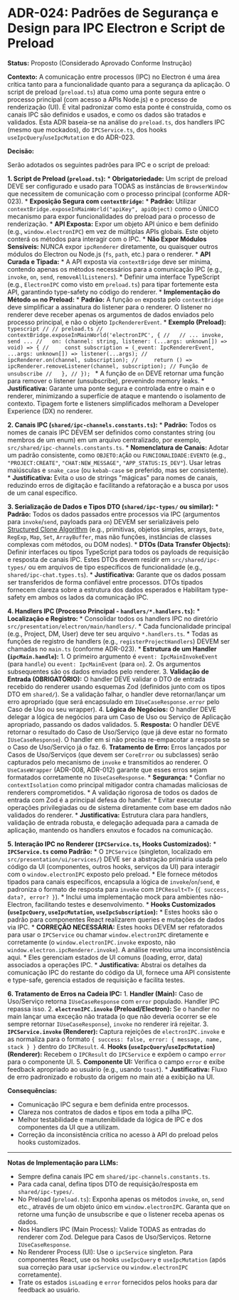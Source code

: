 # ADR-024: Padrões de Segurança e Design para IPC Electron e Script de Preload

**Status:** Proposto (Considerado Aprovado Conforme Instrução)

**Contexto:**
A comunicação entre processos (IPC) no Electron é uma área crítica tanto para a funcionalidade quanto para a segurança da aplicação. O script de preload (`preload.ts`) atua como uma ponte segura entre o processo principal (com acesso a APIs Node.js) e o processo de renderização (UI). É vital padronizar como esta ponte é construída, como os canais IPC são definidos e usados, e como os dados são tratados e validados. Esta ADR baseia-se na análise do `preload.ts`, dos handlers IPC (mesmo que mockados), do `IPCService.ts`, dos hooks `useIpcQuery`/`useIpcMutation` e do ADR-023.

**Decisão:**

Serão adotados os seguintes padrões para IPC e o script de preload:

**1. Script de Preload (`preload.ts`):**
    *   **Obrigatoriedade:** Um script de preload DEVE ser configurado e usado para TODAS as instâncias de `BrowserWindow` que necessitem de comunicação com o processo principal (conforme ADR-023).
    *   **Exposição Segura com `contextBridge`:**
        *   **Padrão:** Utilizar `contextBridge.exposeInMainWorld("apiKey", apiObject)` como o ÚNICO mecanismo para expor funcionalidades do preload para o processo de renderização.
        *   **API Exposta:** Expor um objeto API único e bem definido (e.g., `window.electronIPC`) em vez de múltiplas APIs globais. Este objeto conterá os métodos para interagir com o IPC.
        *   **Não Expor Módulos Sensíveis:** NUNCA expor `ipcRenderer` diretamente, ou quaisquer outros módulos do Electron ou Node.js (`fs`, `path`, etc.) para o renderer.
    *   **API Curada e Tipada:**
        *   A API exposta via `contextBridge` deve ser mínima, contendo apenas os métodos necessários para a comunicação IPC (e.g., `invoke`, `on`, `send`, `removeAllListeners`).
        *   Definir uma interface TypeScript (e.g., `ElectronIPC` como visto em `preload.ts`) para tipar fortemente esta API, garantindo type-safety no código do renderer.
    *   **Implementação do Método `on` no Preload:**
        *   **Padrão:** A função `on` exposta pelo `contextBridge` deve simplificar a assinatura do listener para o renderer. O listener no renderer deve receber apenas os argumentos de dados enviados pelo processo principal, e não o objeto `IpcRendererEvent`.
        *   **Exemplo (Preload):**
            ```typescript
            // // preload.ts
            // contextBridge.exposeInMainWorld('electronIPC', {
            //   // ... invoke, send ...
            //   on: (channel: string, listener: (...args: unknown[]) => void) => {
            //     const subscription = (_event: IpcRendererEvent, ...args: unknown[]) => listener(...args);
            //     ipcRenderer.on(channel, subscription);
            //     return () => ipcRenderer.removeListener(channel, subscription); // Função de unsubscribe
            //   },
            // });
            ```
        *   A função de `on` DEVE retornar uma função para remover o listener (unsubscribe), prevenindo memory leaks.
    *   **Justificativa:** Garante uma ponte segura e controlada entre o main e o renderer, minimizando a superfície de ataque e mantendo o isolamento de contexto. Tipagem forte e listeners simplificados melhoram a Developer Experience (DX) no renderer.

**2. Canais IPC (`shared/ipc-channels.constants.ts`):**
    *   **Padrão:** Todos os nomes de canais IPC DEVEM ser definidos como constantes string (ou membros de um enum) em um arquivo centralizado, por exemplo, `src/shared/ipc-channels.constants.ts`.
    *   **Nomenclatura de Canais:** Adotar um padrão consistente, como `OBJETO:AÇÃO` ou `FUNCIONALIDADE:EVENTO` (e.g., `"PROJECT:CREATE"`, `"CHAT:NEW_MESSAGE"`, `"APP_STATUS:IS_DEV"`). Usar letras maiúsculas e `snake_case` (ou `kebab-case` se preferido, mas ser consistente).
    *   **Justificativa:** Evita o uso de strings "mágicas" para nomes de canais, reduzindo erros de digitação e facilitando a refatoração e a busca por usos de um canal específico.

**3. Serialização de Dados e Tipos DTO (`shared/ipc-types/` ou similar):**
    *   **Padrão:** Todos os dados passados entre processos via IPC (argumentos para `invoke`/`send`, payloads para `on`) DEVEM ser serializáveis pelo [Structured Clone Algorithm](https://developer.mozilla.org/en-US/docs/Web/API/Web_Workers_API/Structured_clone_algorithm) (e.g., primitivas, objetos simples, arrays, `Date`, `RegExp`, `Map`, `Set`, `ArrayBuffer`, mas não funções, instâncias de classes complexas com métodos, ou DOM nodes).
    *   **DTOs (Data Transfer Objects):** Definir interfaces ou tipos TypeScript para todos os payloads de requisição e resposta de canais IPC. Estes DTOs devem residir em `src/shared/ipc-types/` ou em arquivos de tipo específicos de funcionalidade (e.g., `shared/ipc-chat.types.ts`).
    *   **Justificativa:** Garante que os dados possam ser transferidos de forma confiável entre processos. DTOs tipados fornecem clareza sobre a estrutura dos dados esperados e Habilitam type-safety em ambos os lados da comunicação IPC.

**4. Handlers IPC (Processo Principal - `handlers/*.handlers.ts`):**
    *   **Localização e Registro:**
        *   Consolidar todos os handlers IPC no diretório `src/presentation/electron/main/handlers/`.
        *   Cada funcionalidade principal (e.g., Project, DM, User) deve ter seu arquivo `*.handlers.ts`.
        *   Todas as funções de registro de handlers (e.g., `registerProjectHandlers`) DEVEM ser chamadas no `main.ts` (conforme ADR-023).
    *   **Estrutura de um Handler (`ipcMain.handle`):**
        1.  O primeiro argumento é `event: IpcMainInvokeEvent` (para `handle`) ou `event: IpcMainEvent` (para `on`).
        2.  Os argumentos subsequentes são os dados enviados pelo renderer.
        3.  **Validação de Entrada (OBRIGATÓRIO):** O handler DEVE validar o DTO de entrada recebido do renderer usando esquemas Zod (definidos junto com os tipos DTO em `shared/`). Se a validação falhar, o handler deve retornar/lançar um erro apropriado (que será encapsulado em `IUseCaseResponse.error` pelo Caso de Uso ou seu wrapper).
        4.  **Lógica de Negócios:** O handler DEVE delegar a lógica de negócios para um Caso de Uso ou Serviço de Aplicação apropriado, passando os dados validados.
        5.  **Resposta:** O handler DEVE retornar o resultado do Caso de Uso/Serviço (que já deve estar no formato `IUseCaseResponse`). O handler em si não precisa re-empacotar a resposta se o Caso de Uso/Serviço já o faz.
        6.  **Tratamento de Erro:** Erros lançados por Casos de Uso/Serviços (que devem ser `CoreError` ou subclasses) serão capturados pelo mecanismo de `invoke` e transmitidos ao renderer. O `UseCaseWrapper` (ADR-008, ADR-012) garante que esses erros sejam formatados corretamente no `IUseCaseResponse`.
    *   **Segurança:**
        *   Confiar no `contextIsolation` como principal mitigador contra chamadas maliciosas de renderers comprometidos.
        *   A validação rigorosa de todos os dados de entrada com Zod é a principal defesa do handler.
        *   Evitar executar operações privilegiadas ou de sistema diretamente com base em dados não validados do renderer.
    *   **Justificativa:** Estrutura clara para handlers, validação de entrada robusta, e delegação adequada para a camada de aplicação, mantendo os handlers enxutos e focados na comunicação.

**5. Interação IPC no Renderer (`IPCService.ts`, Hooks Customizados):**
    *   **`IPCService.ts` como Padrão:**
        *   O `IPCService` (singleton, localizado em `src/presentation/ui/services/`) DEVE ser a abstração primária usada pelo código da UI (componentes, outros hooks, serviços da UI) para interagir com o `window.electronIPC` exposto pelo preload.
        *   Ele fornece métodos tipados para canais específicos, encapsula a lógica de `invoke`/`on`/`send`, e padroniza o formato de resposta para `invoke` com `IPCResult<T>` (`{ success, data?, error? }`).
        *   Inclui uma implementação mock para ambientes não-Electron, facilitando testes e desenvolvimento.
    *   **Hooks Customizados (`useIpcQuery`, `useIpcMutation`, `useIpcSubscription`):**
        *   Estes hooks são o padrão para componentes React realizarem queries e mutações de dados via IPC.
        *   **CORREÇÃO NECESSÁRIA:** Estes hooks DEVEM ser refatorados para usar o `IPCService` ou chamar `window.electronIPC` diretamente e corretamente (o `window.electronIPC.invoke` exposto, não `window.electron.ipcRenderer.invoke`). A análise revelou uma inconsistência aqui.
        *   Eles gerenciam estados de UI comuns (loading, error, data) associados a operações IPC.
    *   **Justificativa:** Abstrai os detalhes da comunicação IPC do restante do código da UI, fornece uma API consistente e type-safe, gerencia estados de requisição e facilita testes.

**6. Tratamento de Erros na Cadeia IPC:**
    1.  **Handler (Main):** Caso de Uso/Serviço retorna `IUseCaseResponse` com `error` populado. Handler IPC repassa isso.
    2.  **`electronIPC.invoke` (Preload/Electron):** Se o handler no main lançar uma exceção não tratada (o que não deveria ocorrer se ele sempre retornar `IUseCaseResponse`), `invoke` no renderer irá rejeitar.
    3.  **`IPCService.invoke` (Renderer):** Captura rejeições de `electronIPC.invoke` e as normaliza para o formato `{ success: false, error: { message, name, stack } }` dentro do `IPCResult`.
    4.  **Hooks (`useIpcQuery`/`useIpcMutation`) (Renderer):** Recebem o `IPCResult` do `IPCService` e expõem o campo `error` para o componente UI.
    5.  **Componente UI:** Verifica o campo `error` e exibe feedback apropriado ao usuário (e.g., usando `toast`).
    *   **Justificativa:** Fluxo de erro padronizado e robusto da origem no main até a exibição na UI.

**Consequências:**
*   Comunicação IPC segura e bem definida entre processos.
*   Clareza nos contratos de dados e tipos em toda a pilha IPC.
*   Melhor testabilidade e manutenibilidade da lógica de IPC e dos componentes da UI que a utilizam.
*   Correção da inconsistência crítica no acesso à API do preload pelos hooks customizados.

---
**Notas de Implementação para LLMs:**
*   Sempre defina canais IPC em `shared/ipc-channels.constants.ts`.
*   Para cada canal, defina tipos DTO de requisição/resposta em `shared/ipc-types/`.
*   No Preload (`preload.ts`): Exponha apenas os métodos `invoke`, `on`, `send` etc., através de um objeto único em `window.electronIPC`. Garanta que `on` retorne uma função de unsubscribe e que o listener receba apenas os dados.
*   Nos Handlers IPC (Main Process): Valide TODAS as entradas do renderer com Zod. Delegue para Casos de Uso/Serviços. Retorne `IUseCaseResponse`.
*   No Renderer Process (UI): Use o `ipcService` singleton. Para componentes React, use os hooks `useIpcQuery` e `useIpcMutation` (após sua correção para usar `ipcService` ou `window.electronIPC` corretamente).
*   Trate os estados `isLoading` e `error` fornecidos pelos hooks para dar feedback ao usuário.
